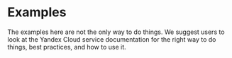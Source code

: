 # Examples

The examples here are not the only way to do things. We suggest users to look at the Yandex Cloud service documentation for the right way to do things, best practices, and how to use it.
